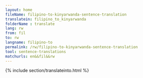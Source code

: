 ```yaml
---
layout: home
fileName: filipino-to-kinyarwanda-sentence-translation
translatein: filipino_to_kinyarwanda
folderName : translate
lang: rw
from: fil
to: rw
langname: filipino-to
permalink: /rw/filipino-to-kinyarwanda-sentence-translation
tool: sentence-translations
matchurls: en&&fil&&rw
---
```

{% include section/translateinto.html %}
